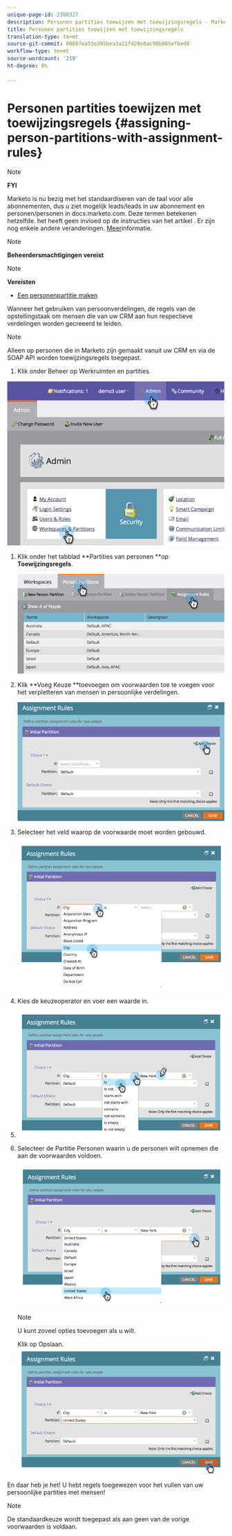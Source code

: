 ```yaml
---
unique-page-id: 2360327
description: Personen partities toewijzen met toewijzingsregels - Marketo Docs - Productdocumentatie
title: Personen partities toewijzen met toewijzingsregels
translation-type: tm+mt
source-git-commit: 00887ea53e395bea3a11fd28e0ac98b085ef6ed8
workflow-type: tm+mt
source-wordcount: '219'
ht-degree: 0%

---
```



# Personen partities toewijzen met toewijzingsregels {#assigning-person-partitions-with-assignment-rules}

>[!NOTE]
>
>**FYI**
>
>Marketo is nu bezig met het standaardiseren van de taal voor alle abonnementen, dus u ziet mogelijk leads/leads in uw abonnement en personen/personen in docs.marketo.com. Deze termen betekenen hetzelfde. het heeft geen invloed op de instructies van het artikel . Er zijn nog enkele andere veranderingen. [Meer](http://docs.marketo.com/display/DOCS/Updates+to+Marketo+Terminology)informatie.

>[!NOTE]
>
>**Beheerdersmachtigingen vereist**

>[!NOTE]
>
>**Vereisten**
>
>* [Een personenpartitie maken](create-a-person-partition.md)

>



Wanneer het gebruiken van persoonverdelingen, de regels van de opstellingstaak om mensen die van uw CRM aan hun respectieve verdelingen worden gecreeerd te leiden.

>[!NOTE]
>
>Alleen op personen die in Marketo zijn gemaakt vanuit uw CRM en via de SOAP API worden toewijzingsregels toegepast.

1. Klik onder Beheer op Werkruimten en partities.

![](assets/image2014-9-17-10-3a32-3a55.png)

1. Klik onder het tabblad **Partities van personen **op **Toewijzingsregels**.

   ![](assets/two-6.png)

1. Klik **Voeg Keuze **toevoegen om voorwaarden toe te voegen voor het verpletteren van mensen in persoonlijke verdelingen.

   ![](assets/three-6.png)

1. Selecteer het veld waarop de voorwaarde moet worden gebouwd.

   ![](assets/four-5.png)

1. Kies de keuzeoperator en voer een waarde in.
1. ![](assets/five-1.png)

1. Selecteer de Partitie Personen waarin u de personen wilt opnemen die aan de voorwaarden voldoen.

   ![](assets/six-1.png)

   >[!NOTE]
   >
   >
   >U kunt zoveel opties toevoegen als u wilt.

   Klik op Opslaan.
   ![](assets/seven.png)

En daar heb je het! U hebt regels toegewezen voor het vullen van uw persoonlijke partities met mensen!

>[!NOTE]
>
>De standaardkeuze wordt toegepast als aan geen van de vorige voorwaarden is voldaan.

